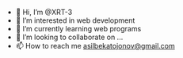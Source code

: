 - 👋 Hi, I’m @XRT-3
- 👀 I’m interested in web development
- 🌱 I’m currently learning web programs
- 💞️ I’m looking to collaborate on ...
- 📫 How to reach me asilbekatojonov@gmail.com

<!---
XRT-3/XRT-3 is a ✨ special ✨ repository because its `README.md` (this file) appears on your GitHub profile.
You can click the Preview link to take a look at your changes.
--->
